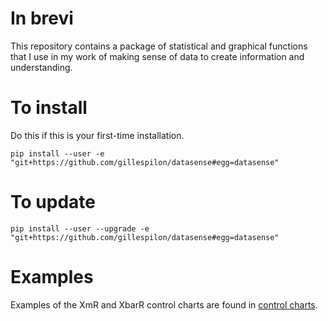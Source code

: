# In brevi

This repository contains a package of statistical and graphical functions that I use in my work of making sense of data to create information and understanding.

# To install #

Do this if this is your first-time installation.

    pip install --user -e "git+https://github.com/gillespilon/datasense#egg=datasense"


# To update #

```
pip install --user --upgrade -e "git+https://github.com/gillespilon/datasense#egg=datasense"
```

# Examples

Examples of the XmR and XbarR control charts are found in [control charts](https://github.com/gillespilon/control_charts).
